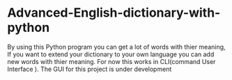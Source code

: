 # Advanced-English-dictionary-with-python
By using this Python program you can get a lot of words with thier meaning, If you want to extend your dictionary to your own language you can add new words with thier meaning. For now this works in CLI(command User Interface ). The GUI for this project is under development
